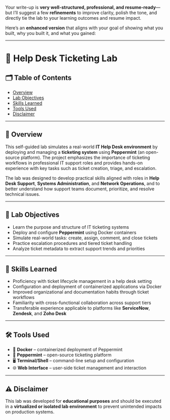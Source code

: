 Your write-up is **very well-structured, professional, and resume-ready**—but I’ll suggest a few **refinements** to improve clarity, polish the tone, and directly tie the lab to your learning outcomes and resume impact.

Here’s an **enhanced version** that aligns with your goal of showing what you built, why you built it, and what you gained:

---

# 🎫 Help Desk Ticketing Lab

## 🗂️ Table of Contents

* [Overview](#overview)
* [Lab Objectives](#lab-objectives)
* [Skills Learned](#skills-learned)
* [Tools Used](#tools-used)
* [Disclaimer](#disclaimer)

---

## 📘 Overview

This self-guided lab simulates a real-world **IT Help Desk environment** by deploying and managing a **ticketing system** using **Peppermint** (an open-source platform). The project emphasizes the importance of ticketing workflows in professional IT support roles and provides hands-on experience with key tasks such as ticket creation, triage, and escalation.

The lab was designed to develop practical skills aligned with roles in **Help Desk Support**, **Systems Administration**, and **Network Operations**, and to better understand how support teams document, prioritize, and resolve technical issues.

---

## 🎯 Lab Objectives

* Learn the purpose and structure of IT ticketing systems
* Deploy and configure **Peppermint** using Docker containers
* Simulate real-world tasks: create, assign, comment, and close tickets
* Practice escalation procedures and tiered ticket handling
* Analyze ticket metadata to extract support trends and priorities

---

## 🧠 Skills Learned

* Proficiency with ticket lifecycle management in a help desk setting
* Configuration and deployment of containerized applications via Docker
* Improved organizational and documentation habits through ticket workflows
* Familiarity with cross-functional collaboration across support tiers
* Transferable experience applicable to platforms like **ServiceNow**, **Zendesk**, and **Zoho Desk**

---

## 🛠️ Tools Used

* 🐳 **Docker** – containerized deployment of Peppermint
* 🧾 **Peppermint** – open-source ticketing platform
* 🖥️ **Terminal/Shell** – command-line setup and configuration
* 🌐 **Web Interface** – user-side ticket management and interaction

---

## ⚠️ Disclaimer

This lab was developed for **educational purposes** and should be executed in a **virtualized or isolated lab environment** to prevent unintended impacts on production systems.

